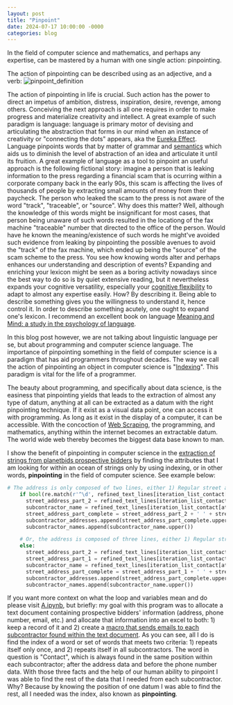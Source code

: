 ```yaml
---
layout: post
title: "Pinpoint"
date: 2024-07-17 10:00:00 -0000
categories: blog
---
```


In the field of computer science and mathematics, and perhaps any expertise, can be mastered by a human with one single action: pinpointing.

The action of pinpointing can be described using as an adjective, and a verb:
![pinpoint_definition](https://github.com/user-attachments/assets/6e2032d2-9d79-4a44-91b4-d3d6fe53e7c9)

The action of pinpointing in life is crucial. Such action has the power to direct an impetus of ambition, distress, inspiration,
desire, revenge, among others. Conceiving the next approach is all one requires in order to make progress and materialize creativity and
intellect. A great example of such paradigm is language: language is primary motor of devising and articulating the abstraction that forms in our mind
when an instance of creativity or "connecting the dots" appears, aka the [Eureka Effect](https://en.wikipedia.org/wiki/Eureka_effect). Language pinpoints
words that by matter of grammar and [semantics](https://en.wikipedia.org/wiki/Semantics) which aids us to diminish the level of abstraction of an idea
and articulate it until its fruition. A great example of language as a tool to pinpoint an useful approach is the following fictional story: imagine a person that is leaking information to the press
regarding a financial scam that is ocurring within a corporate company back in the early 90s, this scam is affecting the lives of thousands of people by extracting small amounts of money from
their paycheck. The person who leaked the scam to the press is not aware of the word "track", "traceable", or "source". Why does this matter? Well, although the knowledge of this words might be insignificant for most
cases, that person being unaware of such words resulted in the locationg of the fax machine "traceable" number that directed to the office of the person. Would have he known the meaning/existence of such words he might've avoided such evidence from leaking by pinpointing the possible avenues to avoid the "track" of the fax machine, which ended up being the "source" of the scam scheme to the press. You see how knowing words alter and perhaps enhances our understanding and description of events? Expanding and enriching your lexicon might be seen as a boring activity nowadays since the best way to do so is by quiet extensive reading, but it nevertheless expands your cognitive versatility, especially your [cognitive flexibility](https://en.wikipedia.org/wiki/Cognitive_flexibility) to adapt to almost any expertise easily. How? By describing it. Being able to describe something gives you the willingness to understand it, hence control it. In order to describe something acutely, one ought to expand one's lexicon.
I recommend an excellent book on language [Meaning and Mind: a study in the psychology of language](https://www.amazon.com/Meaning-Mind-Study-Psychology-Language/dp/B00113B8FQ).

In this blog post however, we are not talking about linguistic language per se, but about programming and computer science language. The importance of pinpointing something
in the field of computer science is a paradigm that has aid programmers throughout decades. The way we call the action of pinpointing an object in computer science is
"[Indexing](https://pandas.pydata.org/docs/user_guide/indexing.html)". This paradigm is vital for the life of a programmer. 

The beauty about programming, and specifically about data science, is the easiness that pinpointing yields that leads to the extraction of almost any type of datum, anything at all can be extracted as a datum with the right pinpointing technique. If it exist as a visual data point, one can access it with programming. As long as it exist in the display of a computer, it can be accessible. With the concoction of [Web Scraping](https://en.wikipedia.org/wiki/Web_scraping), the programming, and mathematics, anything within the internet becomes an extractable datum. The world wide web thereby becomes the biggest data base known to man.

I show the benefit of pinpointing in computer science in the [extraction of strings from planetbids prospective bidders](https://github.com/DamiamAlfaro/Earth-Prototypes/blob/main/Europe/Text_Strings/A.ipynb) by finding the attributes that I am looking for within an ocean of strings only by using indexing, or in other words, **pinpointing** in the field of computer science. See example below:

```python
# The address is only composed of two lines, either 1) Regular street address (e.g. 123 StreetName) and 2) the remaining address line (Municipality, State Zip Code)
    if bool(re.match(r'^\d', refined_text_lines[iteration_list_contact[attribute_iteration]-2])) == True or refined_text_lines[iteration_list_contact[attribute_iteration]-2].startswith(("PO","P O","P.O","P.O.")):
      street_address_part_2 = refined_text_lines[iteration_list_contact[attribute_iteration]-2]
      subcontractor_name = refined_text_lines[iteration_list_contact[attribute_iteration]-3]
      street_address_part_complete = street_address_part_2 + ' ' + street_address_part_final
      subcontractor_addresses.append(street_address_part_complete.upper())
      subcontractor_names.append(subcontractor_name.upper())

    # Or, the address is composed of three lines, either 1) Regular street address (e.g. 123 StreetName), 2) a Suite or Apartment number (e.g. STE 2) and 3) the remaining address line (i.e. Municipality, State Zip Code)
    else:
      street_address_part_2 = refined_text_lines[iteration_list_contact[attribute_iteration]-2]
      street_address_part_1 = refined_text_lines[iteration_list_contact[attribute_iteration]-3]
      subcontractor_name = refined_text_lines[iteration_list_contact[attribute_iteration]-4]
      street_address_part_complete = street_address_part_1 + ' ' + street_address_part_2 + ' ' + street_address_part_final
      subcontractor_addresses.append(street_address_part_complete.upper())
      subcontractor_names.append(subcontractor_name.upper())
```

If you want more context on what the loop and variables mean and do please visit [A.ipynb](https://github.com/DamiamAlfaro/Earth-Prototypes/blob/main/Europe/Text_Strings/A.ipynb), but briefly: my goal with this program was to allocate a text document containing prospective bidders' information (address, phone number, email, etc.) and allocate that information into an excel to both: 1) keep a record of it and 2) create a [macro that sends emails to each subcontractor found within the text document](https://github.com/DamiamAlfaro/Earth-Prototypes/blob/main/Asia/AutomationMacros/A_A.bas). As you can see, all I do is find the index of a word or set of words that meets two criteria: 1) repeats itself only once, and 2) repeats itself in all subcontractors. The word in question is "Contact", which is always found in the same position within each subcontractor; after the address data and before the phone number data. With those three facts and the help of our human ability to pinpoint I was able to find the rest of the data that I needed from each subcontractor. Why? Because by knowing the position of one datum I was able to find the rest, all I needed was the index, also known as **pinpointing**.
